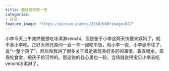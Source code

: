 ```yaml
---
title: 鹿佳莼的第一天
categories:
- 日记
feature_image: "https://picsum.photos/2560/600?image=872"
---
```



小李今天上午突然很想吃冰淇淋venchi，但是鉴于小李这两天快要来姨妈了，就不准小李吃。正好大师兄来问一会一不一起吃午饭，和小李一说，小李绷不住了，说“一整个哭了”。然后和我讲了很多关于最近表现多好多好的事情，乖乖喝水，乖乖吃食堂，把孩子给可怜的。那这说的我心里也一软，当场就说带宝贝小李去吃venchi冰淇淋了。

